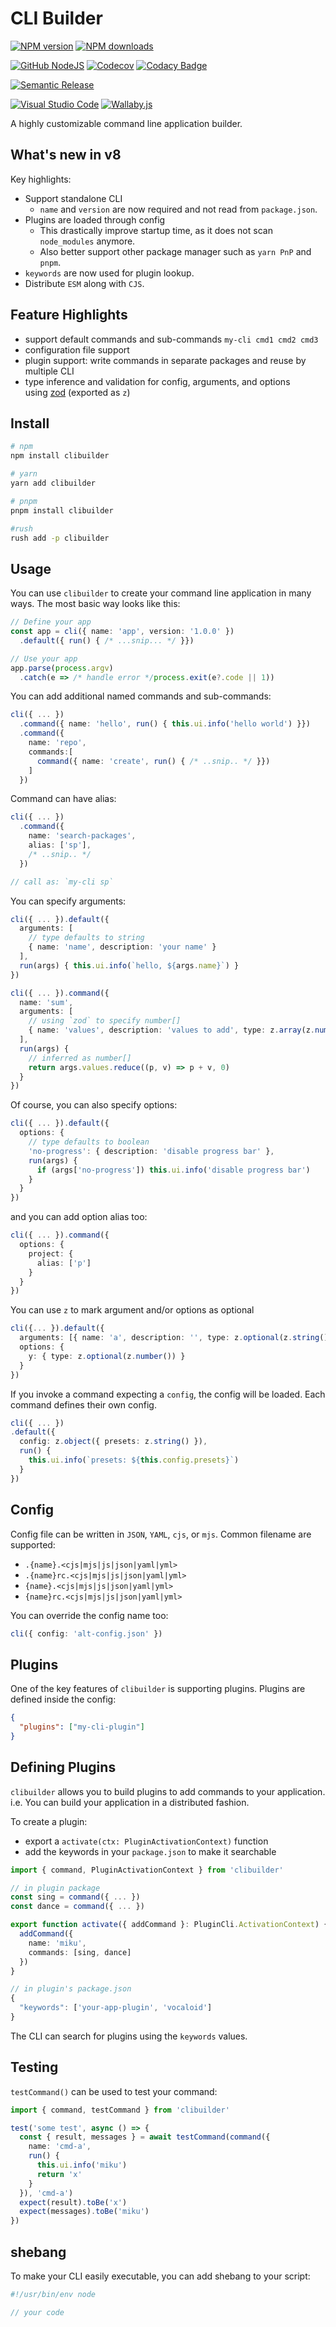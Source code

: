 # CLI Builder

[![NPM version][npm-image]][npm-url]
[![NPM downloads][downloads-image]][downloads-url]

[![GitHub NodeJS][github-nodejs]][github-action-url]
[![Codecov][codecov-image]][codecov-url]
[![Codacy Badge][codacy-image]][codacy-url]

[![Semantic Release][semantic-release-image]][semantic-release-url]

[![Visual Studio Code][vscode-image]][vscode-url]
[![Wallaby.js][wallaby-image]][wallaby-url]

A highly customizable command line application builder.

## What's new in v8

Key highlights:

- Support standalone CLI
  - `name` and `version` are now required and not read from `package.json`.
- Plugins are loaded through config
  - This drastically improve startup time, as it does not scan `node_modules` anymore.
  - Also better support other package manager such as `yarn PnP` and `pnpm`.
- `keywords` are now used for plugin lookup.
- Distribute `ESM` along with `CJS`.

## Feature Highlights

- support default commands and sub-commands `my-cli cmd1 cmd2 cmd3`
- configuration file support
- plugin support: write commands in separate packages and reuse by multiple CLI
- type inference and validation for config, arguments, and options\
  using [zod](https://github.com/colinhacks/zod) (exported as `z`)

## Install

```sh
# npm
npm install clibuilder

# yarn
yarn add clibuilder

# pnpm
pnpm install clibuilder

#rush
rush add -p clibuilder
```

## Usage

You can use `clibuilder` to create your command line application in many ways.
The most basic way looks like this:

```ts
// Define your app
const app = cli({ name: 'app', version: '1.0.0' })
  .default({ run() { /* ...snip... */ }})

// Use your app
app.parse(process.argv)
  .catch(e => /* handle error */process.exit(e?.code || 1))
```

You can add additional named commands and sub-commands:

```ts
cli({ ... })
  .command({ name: 'hello', run() { this.ui.info('hello world') }})
  .command({
    name: 'repo',
    commands:[
      command({ name: 'create', run() { /* ..snip.. */ }})
    ]
  })
```

Command can have alias:

```ts
cli({ ... })
  .command({
    name: 'search-packages',
    alias: ['sp'],
    /* ..snip.. */
  })

// call as: `my-cli sp`
```

You can specify arguments:

```ts
cli({ ... }).default({
  arguments: [
    // type defaults to string
    { name: 'name', description: 'your name' }
  ],
  run(args) { this.ui.info(`hello, ${args.name}`) }
})

cli({ ... }).command({
  name: 'sum',
  arguments: [
    // using `zod` to specify number[]
    { name: 'values', description: 'values to add', type: z.array(z.number()) }
  ],
  run(args) {
    // inferred as number[]
    return args.values.reduce((p, v) => p + v, 0)
  }
})
```

Of course, you can also specify options:

```ts
cli({ ... }).default({
  options: {
    // type defaults to boolean
    'no-progress': { description: 'disable progress bar' },
    run(args) {
      if (args['no-progress']) this.ui.info('disable progress bar')
    }
  }
})
```

and you can add option alias too:

```ts
cli({ ... }).command({
  options: {
    project: {
      alias: ['p']
    }
  }
})
```

You can use `z` to mark argument and/or options as optional

```ts
cli({... }).default({
  arguments: [{ name: 'a', description: '', type: z.optional(z.string()) }],
  options: {
    y: { type: z.optional(z.number()) }
  }
})
```

If you invoke a command expecting a `config`,
the config will be loaded.
Each command defines their own config.

```ts
cli({ ... })
.default({
  config: z.object({ presets: z.string() }),
  run() {
    this.ui.info(`presets: ${this.config.presets}`)
  }
})
```

## Config

Config file can be written in `JSON`, `YAML`, `cjs`, or `mjs`.
Common filename are supported:

- `.{name}.<cjs|mjs|js|json|yaml|yml>`
- `.{name}rc.<cjs|mjs|js|json|yaml|yml>`
- `{name}.<cjs|mjs|js|json|yaml|yml>`
- `{name}rc.<cjs|mjs|js|json|yaml|yml>`

You can override the config name too:

```ts
cli({ config: 'alt-config.json' })
```

## Plugins

One of the key features of `clibuilder` is supporting plugins.
Plugins are defined inside the config:

```json
{
  "plugins": ["my-cli-plugin"]
}
```

## Defining Plugins

`clibuilder` allows you to build plugins to add commands to your application.
i.e. You can build your application in a distributed fashion.

To create a plugin:

- export a `activate(ctx: PluginActivationContext)` function
- add the keywords in your `package.json` to make it searchable

```ts
import { command, PluginActivationContext } from 'clibuilder'

// in plugin package
const sing = command({ ... })
const dance = command({ ... })

export function activate({ addCommand }: PluginCli.ActivationContext) {
  addCommand({
    name: 'miku',
    commands: [sing, dance]
  })
}

// in plugin's package.json
{
  "keywords": ['your-app-plugin', 'vocaloid']
}
```

The CLI can search for plugins using the `keywords` values.

## Testing

`testCommand()` can be used to test your command:

```ts
import { command, testCommand } from 'clibuilder'

test('some test', async () => {
  const { result, messages } = await testCommand(command({
    name: 'cmd-a',
    run() {
      this.ui.info('miku')
      return 'x'
    }
  }), 'cmd-a')
  expect(result).toBe('x')
  expect(messages).toBe('miku')
})
```

## shebang

To make your CLI easily executable,
you can add shebang to your script:

```js
#!/usr/bin/env node

// your code
```

[codacy-image]: https://api.codacy.com/project/badge/Grade/07959fd66e08490cbbd7da836f229053
[codacy-url]: https://www.codacy.com/manual/homawong/clibuilder?utm_source=github.com&amp;utm_medium=referral&amp;utm_content=unional/clibuilder&amp;utm_campaign=Badge_Grade
[codecov-image]: https://codecov.io/gh/unional/clibuilder/branch/master/graph/badge.svg
[codecov-url]: https://codecov.io/gh/unional/clibuilder
[downloads-image]: https://img.shields.io/npm/dm/clibuilder.svg?style=flat
[downloads-url]: https://npmjs.org/package/clibuilder
[github-nodejs]: https://github.com/unional/clibuilder/workflows/nodejs/badge.svg
[github-action-url]: https://github.com/unional/clibuilder/actions
[npm-image]: https://img.shields.io/npm/v/clibuilder.svg?style=flat
[npm-url]: https://npmjs.org/package/clibuilder
[semantic-release-image]: https://img.shields.io/badge/%20%20%F0%9F%93%A6%F0%9F%9A%80-semantic--release-e10079.svg
[semantic-release-url]: https://github.com/semantic-release/semantic-release
[vscode-image]: https://img.shields.io/badge/vscode-ready-green.svg
[vscode-url]: https://code.visualstudio.com/
[wallaby-image]: https://img.shields.io/badge/wallaby.js-configured-green.svg
[wallaby-url]: https://wallabyjs.com
